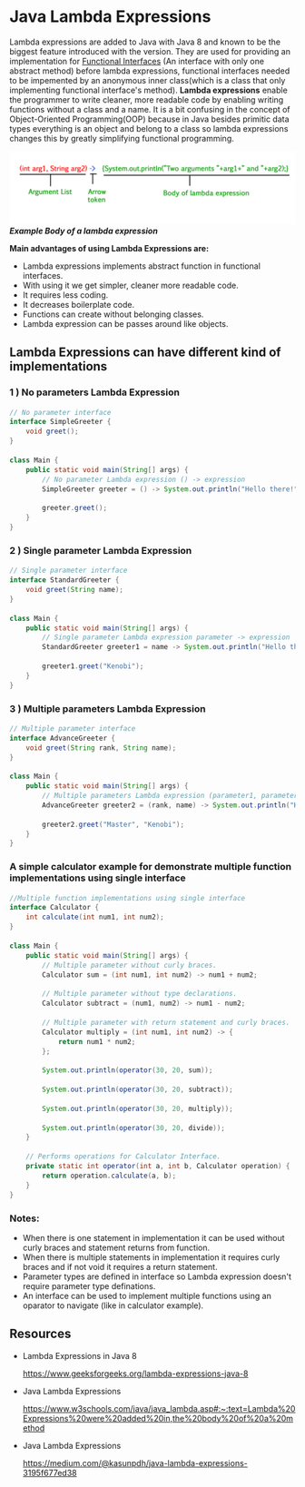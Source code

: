 # Java Lambda Expressions

Lambda expressions are added to Java with Java 8 and known to be the biggest feature introduced with the version. They
are used for providing an implementation
for [Functional Interfaces](https://github.com/Erk-Vural/turkcell-java-articles/tree/main/functional-interfaces) (An
interface with only one abstract method) before lambda expressions, functional interfaces needed to be impemented by an
anonymous inner class(which is a class that only implementing functional interface's method). **Lambda expressions**
enable the programmer to write cleaner, more readable code by enabling writing functions without a class and a name. It
is a bit confusing in the concept of Object-Oriented Programming(OOP) because in Java besides primitic data types
everything is an object and belong to a class so lambda expressions changes this by greatly simplifying functional
programming.


![lambda-expression-structure](lambda-expression.jpg)
_**Example Body of a lambda expression**_

**Main advantages of using Lambda Expressions are:**

- Lambda expressions implements abstract function in functional interfaces.
- With using it we get simpler, cleaner more readable code.
- It requires less coding.
- It decreases boilerplate code.
- Functions can create without belonging classes.
- Lambda expression can be passes around like objects.

## Lambda Expressions can have different kind of implementations

### 1 ) No parameters Lambda Expression

```java
// No parameter interface
interface SimpleGreeter {
    void greet();
}

class Main {
    public static void main(String[] args) {
        // No parameter Lambda expression () -> expression
        SimpleGreeter greeter = () -> System.out.println("Hello there!");

        greeter.greet();
    }
}
```

### 2 ) Single parameter Lambda Expression

```java
// Single parameter interface
interface StandardGreeter {
    void greet(String name);
}

class Main {
    public static void main(String[] args) {
        // Single parameter Lambda expression parameter -> expression
        StandardGreeter greeter1 = name -> System.out.println("Hello there " + name);

        greeter1.greet("Kenobi");
    }
}
```

### 3 ) Multiple parameters Lambda Expression

```java
// Multiple parameter interface
interface AdvanceGreeter {
    void greet(String rank, String name);
}

class Main {
    public static void main(String[] args) {
        // Multiple parameters Lambda expression (parameter1, parameter2) -> expression
        AdvanceGreeter greeter2 = (rank, name) -> System.out.println("Hello there " + rank + " " + name);

        greeter2.greet("Master", "Kenobi");
    }
}
```

### A simple calculator example for demonstrate multiple function implementations using single interface

```java
//Multiple function implementations using single interface
interface Calculator {
    int calculate(int num1, int num2);
}

class Main {
    public static void main(String[] args) {
        // Multiple parameter without curly braces.
        Calculator sum = (int num1, int num2) -> num1 + num2;

        // Multiple parameter without type declarations.
        Calculator subtract = (num1, num2) -> num1 - num2;

        // Multiple parameter with return statement and curly braces.
        Calculator multiply = (int num1, int num2) -> {
            return num1 * num2;
        };

        System.out.println(operator(30, 20, sum));

        System.out.println(operator(30, 20, subtract));

        System.out.println(operator(30, 20, multiply));

        System.out.println(operator(30, 20, divide));
    }

    // Performs operations for Calculator Interface.
    private static int operator(int a, int b, Calculator operation) {
        return operation.calculate(a, b);
    }
}
 ```    

### Notes:

- When there is one statement in implementation it can be used without curly braces and statement returns from function.
- When there is multiple statements in implementation it requires curly braces and if not void it requires a return
  statement.
- Parameter types are defined in interface so Lambda expression doesn't require parameter type definations.
- An interface can be used to implement multiple functions using an oparator to navigate (like in calculator example).

## Resources

- Lambda Expressions in Java 8

  https://www.geeksforgeeks.org/lambda-expressions-java-8


- Java Lambda Expressions

  https://www.w3schools.com/java/java_lambda.asp#:~:text=Lambda%20Expressions%20were%20added%20in,the%20body%20of%20a%20method


- Java Lambda Expressions

  https://medium.com/@kasunpdh/java-lambda-expressions-3195f677ed38